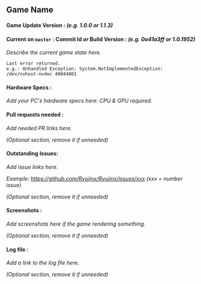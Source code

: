 ## Game Name

#### Game Update Version : *(e.g. 1.0.0 or 1.1.3)*

#### Current on `master` : Commit Id *or* Build Version : *(e.g. 0a41a3ff or 1.0.1952)*

*Describe the current game state here.*

```
Last error returned.
e.g.: Unhandled Exception: System.NotImplementedException: /dev/nvhost-nvdec 40044801
```

#### Hardware Specs : 

*Add your PC's hardware specs here: CPU & GPU required.*

#### Pull requests needed :

*Add needed PR links here.*

*(Optional section, remove it if unneeded)*

#### Outstanding Issues:

*Add issue links here.*

*Example: https://github.com/Ryujinx/Ryujinx/issues/xxx (xxx = number issue)*

*(Optional section, remove it if unneeded)*

#### Screenshots :

*Add screenshots here if the game rendering something.*

*(Optional section, remove it if unneeded)*

#### Log file :

*Add a link to the log file here.*

*(Optional section, remove it if unneeded)*
